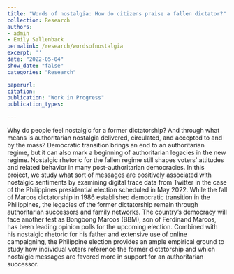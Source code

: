 ```yaml
---
title: "Words of nostalgia: How do citizens praise a fallen dictator?"
collection: Research
authors: 
- admin
- Emily Sallenback
permalink: /research/wordsofnostalgia
excerpt: ''
date: "2022-05-04"
show_date: "false"
categories: "Research"

paperurl: 
citation:
publication: "Work in Progress"
publication_types: 

---
```


Why do people feel nostalgic for a former dictatorship? And through what means is authoritarian nostalgia delivered, circulated, and accepted to and by the mass? Democratic transition brings an end to an authoritarian regime, but it can also mark a beginning of authoritarian legacies in the new regime. Nostalgic rhetoric for the fallen regime still shapes voters’ attitudes and related behavior in many post-authoritarian democracies. In this project, we study what sort of messages are positively associated with nostalgic sentiments by examining digital trace data from Twitter in the case of the Philippines presidential election scheduled in May 2022. While the fall of Marcos dictatorship in 1986 established democratic transition in the Philippines, the legacies of the former dictatorship remain through authoritarian successors and family networks. The country’s democracy will face another test as Bongbong Marcos (BBM), son of Ferdinand Marcos, has been leading opinion polls for the upcoming election. Combined with his nostalgic rhetoric for his father and extensive use of online campaigning, the Philippine election provides an ample empirical ground to study how individual voters reference the former dictatorship and which nostalgic messages are favored more in support for an authoritarian successor.
